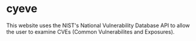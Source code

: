 # cyeve
This website uses the NIST's National Vulnerability Database API to allow the user to examine CVEs (Common Vulnerabilites and Exposures).
